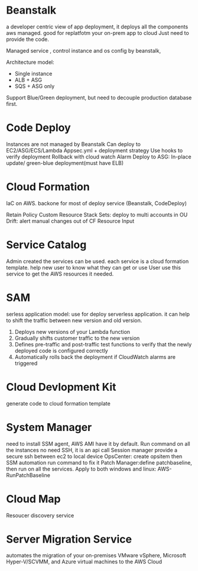 # Beanstalk

a developer centric view of app deployment, it deploys all the components aws managed. good for replatfotm your on-prem app to cloud
Just need to provide the code.

Managed service , control instance and os config by beanstalk,

Architecture model:

- Single instance
- ALB + ASG
- SQS + ASG only

Support Blue/Green deployment, but need to decouple production database first.

# Code Deploy

Instances are not managed by Beanstalk
Can deploy to EC2/ASG/ECS/Lambda
Appsec.yml + deployment strategy
Use hooks to verify deployment
Rollback with cloud watch Alarm
Deploy to ASG: In-place update/ green-blue deployment(must have ELB)

# Cloud Formation

IaC on AWS. backone for most of deploy service (Beanstalk, CodeDeploy)

Retain Policy
Custom Resource
Stack Sets: deploy to multi accounts in OU
Drift: alert manual changes out of CF
Resource Input

# Service Catalog

Admin created the services can be used. each service is a cloud formation template. help new user to know what they can get or use
User use this service to get the AWS resources it needed.

# SAM

serless application model: use for deploy serverless application. it can help to shift the traffic between new version and old version.

1. Deploys new versions of your Lambda function
2. Gradually shifts customer traffic to the new version
3. Defines pre-traffic and post-traffic test functions to verify that the newly deployed code is configured correctly
4. Automatically rolls back the deployment if CloudWatch alarms are triggered

# Cloud Devlopment Kit

generate code to cloud formation template

# System Manager

need to install SSM agent, AWS AMI have it by default.
Run command on all the instances
no need SSH, it is an api call
Session manager provide a secure ssh between ec2 to local device
OpsCenter: create opsitem then SSM automation run command to fix it
Patch Manager:define patchbaseline, then run on all the services. Apply to both windows and linux: AWS-RunPatchBaseline

# Cloud Map

Resoucer discovery service

# Server Migration Service

automates the migration of your on-premises VMware vSphere, Microsoft Hyper-V/SCVMM, and Azure virtual machines to the AWS Cloud
